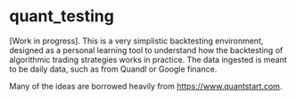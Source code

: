 # quant_testing
[Work in progress]. This is a very simplistic backtesting environment, designed as a personal learning tool to understand how the backtesting of algorithmic trading strategies works in practice. The data ingested is meant to be daily data, such as from Quandl or Google finance.

Many of the ideas are borrowed heavily from https://www.quantstart.com.
